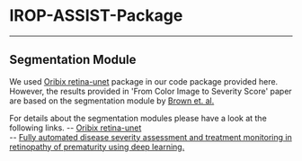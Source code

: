 # IROP-ASSIST-Package


***

## Segmentation Module
We used [Oribix retina-unet](https://github.com/orobix/retina-unet.git) package in our code package provided here. 
However, the results provided in 'From Color Image to Severity Score' paper are based on the segmentation module by [Brown et. al.](https://doi.org/10.1117/12.2295942)  

For details about the segmentation modules please have a look at the following links.
-- [Oribix retina-unet](https://github.com/orobix/retina-unet.git)  \
-- [Fully automated disease severity assessment and treatment monitoring in retinopathy of prematurity using deep learning.](https://doi.org/10.1117/12.2295942)  

